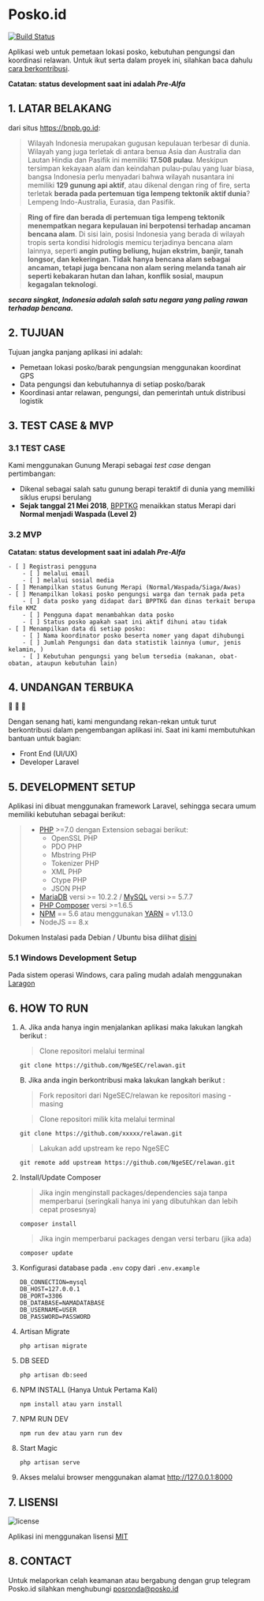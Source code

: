 # Posko.id

[![Build Status](https://jenkins.banu.web.id/job/Posko/badge/icon)](https://jenkins.banu.web.id/job/Posko/)

Aplikasi web untuk pemetaan lokasi posko, kebutuhan pengungsi dan koordinasi relawan. 
Untuk ikut serta dalam proyek ini, silahkan baca dahulu [cara berkontribusi](docs/contributing.md). 

**Catatan: status development saat ini adalah _Pre-Alfa_**

## 1. LATAR BELAKANG

dari situs https://bnpb.go.id:
> Wilayah Indonesia merupakan gugusan kepulauan terbesar di dunia. Wilayah yang juga terletak di antara benua Asia dan Australia dan Lautan Hindia dan Pasifik ini memiliki **17.508 pulau**. Meskipun tersimpan kekayaan alam dan keindahan pulau-pulau yang luar biasa, bangsa Indonesia perlu menyadari bahwa wilayah nusantara ini memiliki **129 gunung api aktif**, atau dikenal dengan ring of fire, serta terletak **berada pada pertemuan tiga lempeng tektonik aktif dunia**?Lempeng Indo-Australia, Eurasia, dan Pasifik.

> **Ring of fire dan berada di pertemuan tiga lempeng tektonik menempatkan negara kepulauan ini berpotensi terhadap ancaman bencana alam**. Di sisi lain, posisi Indonesia yang berada di wilayah tropis serta kondisi hidrologis memicu terjadinya bencana alam lainnya, seperti **angin puting beliung, hujan ekstrim, banjir, tanah longsor, dan kekeringan. Tidak hanya bencana alam sebagai ancaman, tetapi juga bencana non alam sering melanda tanah air seperti kebakaran hutan dan lahan, konflik sosial, maupun kegagalan teknologi**.

**_secara singkat, Indonesia adalah salah satu negara yang paling rawan terhadap bencana._**
## 2. TUJUAN
Tujuan jangka panjang aplikasi ini adalah:
- Pemetaan lokasi posko/barak pengungsian menggunakan koordinat GPS
- Data pengungsi dan kebutuhannya di setiap posko/barak
- Koordinasi antar relawan, pengungsi, dan pemerintah untuk distribusi logistik


## 3. TEST CASE & MVP
### 3.1 TEST CASE
Kami menggunakan Gunung Merapi sebagai _test case_ dengan pertimbangan:
- Dikenal sebagai salah satu gunung berapi teraktif di dunia yang memiliki siklus erupsi berulang
- **Sejak tanggal 21 Mei 2018**, [BPPTKG](http://merapi.bgl.esdm.go.id/pub/page.php?idx=313) menaikkan status Merapi dari **Normal menjadi Waspada (Level 2)**


### 3.2 MVP
**Catatan: status development saat ini adalah _Pre-Alfa_**

    - [ ] Registrasi pengguna
        - [ ] melalui email
        - [ ] melalui sosial media
    - [ ] Menampilkan status Gunung Merapi (Normal/Waspada/Siaga/Awas)
    - [ ] Menampilkan lokasi posko pengungsi warga dan ternak pada peta
        - [ ] data posko yang didapat dari BPPTKG dan dinas terkait berupa file KMZ
        - [ ] Pengguna dapat menambahkan data posko
        - [ ] Status posko apakah saat ini aktif dihuni atau tidak
    - [ ] Menampilkan data di setiap posko:
        - [ ] Nama koordinator posko beserta nomer yang dapat dihubungi 
        - [ ] Jumlah Pengungsi dan data statistik lainnya (umur, jenis kelamin, )
        - [ ] Kebutuhan pengungsi yang belum tersedia (makanan, obat-obatan, ataupun kebutuhan lain)

## 4. UNDANGAN TERBUKA
:pray: :pray: :pray:

Dengan senang hati, kami mengundang rekan-rekan untuk turut berkontribusi dalam pengembangan aplikasi ini. Saat ini kami membutuhkan bantuan untuk bagian:
- Front End (UI/UX)
- Developer Laravel
## 5. DEVELOPMENT SETUP
Aplikasi ini dibuat menggunakan framework Laravel, sehingga secara umum memiliki kebutuhan sebagai berikut:
> - [PHP](http://php.net/downloads.php) >=7.0 dengan Extension sebagai berikut:
>   - OpenSSL PHP 
>   - PDO PHP 
>   - Mbstring PHP 
>   - Tokenizer PHP 
>   - XML PHP 
>   - Ctype PHP 
>   - JSON PHP 
> - [MariaDB](https://downloads.mariadb.org/) versi >= 10.2.2 / [MySQL](https://www.mysql.com/downloads/) versi >= 5.7.7
> - [PHP Composer](https://getcomposer.org/download/) versi >=1.6.5 
> - [NPM](https://nodejs.org/en/) == 5.6 atau menggunakan [YARN](https://yarnpkg.com/en/) = v1.13.0
> - NodeJS == 8.x

Dokumen Instalasi pada Debian / Ubuntu bisa dilihat [disini](docs/devsetuplinux.md)
### 5.1 Windows Development Setup
Pada sistem operasi Windows, cara paling mudah adalah menggunakan [Laragon](https://laragon.org/)

## 6. HOW TO RUN
1. A. Jika anda hanya ingin menjalankan aplikasi maka lakukan langkah berikut : 

   > Clone repositori melalui terminal
   ```
   git clone https://github.com/NgeSEC/relawan.git
   ```
   B. Jika anda ingin berkontribusi maka lakukan langkah berikut : 
    
    > Fork repositori dari NgeSEC/relawan ke repositori masing - masing
    
    > Clone repositori milik kita melalui terminal 
    ```
    git clone https://github.com/xxxxx/relawan.git
    ```
    > Lakukan add upstream ke repo NgeSEC
    ```
    git remote add upstream https://github.com/NgeSEC/relawan.git
    ```
2. Install/Update Composer
    > Jika ingin menginstall packages/dependencies saja tanpa 
    memperbarui (seringkali hanya ini yang dibutuhkan dan lebih cepat prosesnya)
    ```
    composer install
    ```
    > Jika ingin memperbarui packages dengan versi terbaru (jika ada)
    ```
    composer update
    ```
3. Konfigurasi database pada `.env` copy dari `.env.example`
    ```
    DB_CONNECTION=mysql
    DB_HOST=127.0.0.1
    DB_PORT=3306
    DB_DATABASE=NAMADATABASE
    DB_USERNAME=USER
    DB_PASSWORD=PASSWORD
    ```
4. Artisan Migrate
    ```
    php artisan migrate
    ```
5. DB SEED
    ```
    php artisan db:seed
    ```
6. NPM INSTALL (Hanya Untuk Pertama Kali)
    ```
    npm install atau yarn install
    ```
7. NPM RUN DEV
    ```
    npm run dev atau yarn run dev
    ```
8. Start Magic
    ```
    php artisan serve
    ```
9. Akses melalui browser menggunakan alamat http://127.0.0.1:8000 

## 7. LISENSI

![license](https://img.shields.io/github/license/mashape/apistatus.svg)

Aplikasi ini menggunakan lisensi [MIT](https://opensource.org/licenses/MIT)

## 8. CONTACT

Untuk melaporkan celah keamanan atau bergabung dengan grup telegram Posko.id silahkan menghubungi posronda@posko.id


